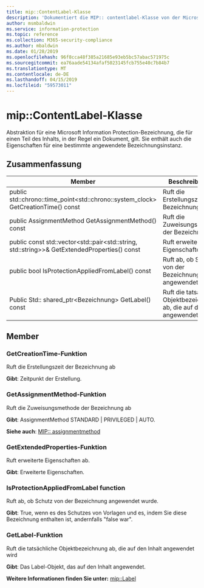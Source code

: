 ```yaml
---
title: mip::ContentLabel-Klasse
description: 'Dokumentiert die MIP:: contentlabel-Klasse von der Microsoft Information Protection (MIP) SDK.'
author: msmbaldwin
ms.service: information-protection
ms.topic: reference
ms.collection: M365-security-compliance
ms.author: mbaldwin
ms.date: 01/28/2019
ms.openlocfilehash: 96f8cca48f385a21685e93eb5bc57abac571975c
ms.sourcegitcommit: ea76aade54134afaf5023145fcb755e40c7b84b7
ms.translationtype: MT
ms.contentlocale: de-DE
ms.lasthandoff: 04/15/2019
ms.locfileid: "59573011"
---
```

# <a name="class-mipcontentlabel"></a>mip::ContentLabel-Klasse 
Abstraktion für eine Microsoft Information Protection-Bezeichnung, die für einen Teil des Inhalts, in der Regel ein Dokument, gilt.
Sie enthält auch die Eigenschaften für eine bestimmte angewendete Bezeichnungsinstanz.
  
## <a name="summary"></a>Zusammenfassung
 Member                        | Beschreibungen                                
--------------------------------|---------------------------------------------
public std::chrono::time_point\<std::chrono::system_clock\> GetCreationTime() const  |  Ruft die Erstellungszeit der Bezeichnung ab
public AssignmentMethod GetAssignmentMethod() const  |  Ruft die Zuweisungsmethode der Bezeichnung ab
public const std::vector\<std::pair\<std::string, std::string\>\>& GetExtendedProperties() const  |  Ruft erweiterte Eigenschaften ab.
public bool IsProtectionAppliedFromLabel() const  |  Ruft ab, ob Schutz von der Bezeichnung angewendet wurde.
Public Std:: shared_ptr\<Bezeichnung\> GetLabel() const  |  Ruft die tatsächliche Objektbezeichnung ab, die auf den Inhalt angewendet wird
  
## <a name="members"></a>Member
  
### <a name="getcreationtime-function"></a>GetCreationTime-Funktion
Ruft die Erstellungszeit der Bezeichnung ab

  
**Gibt**: Zeitpunkt der Erstellung.
  
### <a name="getassignmentmethod-function"></a>GetAssignmentMethod-Funktion
Ruft die Zuweisungsmethode der Bezeichnung ab

  
**Gibt**: AssignmentMethod STANDARD | PRIVILEGED | AUTO. 
  
**Siehe auch**: [MIP:: assignmentmethod](mip-enums-and-structs.md#assignmentmethod)
  
### <a name="getextendedproperties-function"></a>GetExtendedProperties-Funktion
Ruft erweiterte Eigenschaften ab.

  
**Gibt**: Erweiterte Eigenschaften.
  
### <a name="isprotectionappliedfromlabel-function"></a>IsProtectionAppliedFromLabel function
Ruft ab, ob Schutz von der Bezeichnung angewendet wurde.

  
**Gibt**: True, wenn es des Schutzes von Vorlagen und es, indem Sie diese Bezeichnung enthalten ist, andernfalls "false war".
  
### <a name="getlabel-function"></a>GetLabel-Funktion
Ruft die tatsächliche Objektbezeichnung ab, die auf den Inhalt angewendet wird

  
**Gibt**: Das Label-Objekt, das auf den Inhalt angewendet. 
  
**Weitere Informationen finden Sie unter:** [mip::Label](class_mip_label.md)